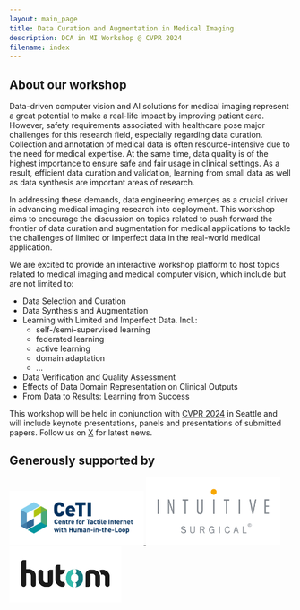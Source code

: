 ```yaml
---
layout: main_page
title: Data Curation and Augmentation in Medical Imaging
description: DCA in MI Workshop @ CVPR 2024
filename: index
---
```


## About our workshop

Data-driven computer vision and AI solutions for medical imaging represent a great potential to make a real-life impact by improving patient care. However, safety requirements associated with healthcare pose major challenges for this research field, especially regarding data curation. Collection and annotation of medical data is often resource-intensive due to the need for medical expertise. At the same time, data quality is of the highest importance to ensure safe and fair usage in clinical settings. As a result, efficient data curation and validation, learning from small data as well as data synthesis are important areas of research.

In addressing these demands, data engineering emerges as a crucial driver in advancing medical imaging research into deployment. This workshop aims to encourage the discussion on topics related to push forward the frontier of data curation and augmentation for medical applications to tackle the challenges of limited or imperfect data in the real-world medical application.

We are excited to provide an interactive workshop platform to host topics related to medical imaging and medical computer vision, which include but are not limited to:

- Data Selection and Curation
- Data Synthesis and Augmentation
- Learning with Limited and Imperfect Data. Incl.:
  - self-/semi-supervised learning
  - federated learning
  - active learning
  - domain adaptation
  - ...
- Data Verification and Quality Assessment
- Effects of Data Domain Representation on Clinical Outputs
- From Data to Results: Learning from Success

This workshop will be held in conjunction with [CVPR 2024](https://cvpr.thecvf.com/) in Seattle and will include keynote presentations, panels and presentations of submitted papers.
Follow us on [X](https://twitter.com/dca_in_mi) for latest news.

## Generously supported by

<a href="https://ceti.one/">
  <img src="assets/img/CeTI_MZ_RGB_Subline%404x-100.jpg" alt="CeTI logo" width="200" style="border:20px solid #FFFFFF;">
</a>

<a href="[https://ceti.one/](https://www.intuitive.com/en-us)">
  <img src="assets/img/intuitive.png" alt="Intuitive logo" width="200" style="border:20px solid #FFFFFF;">
</a>

<a href="https://hutom.io/">
  <img src="assets/img/hutom.png" alt="Hutom logo" width="200">
</a>
